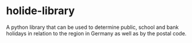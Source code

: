 # holide-library
A python library that can be used to determine public, school and bank holidays in relation to the region in Germany as well as by the postal code.
